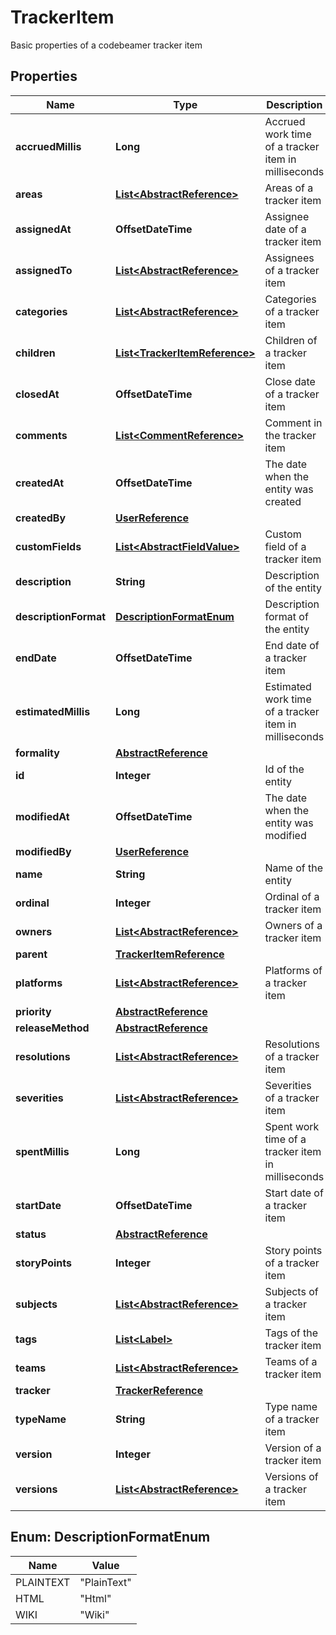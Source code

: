 

# TrackerItem

Basic properties of a codebeamer tracker item

## Properties

Name | Type | Description | Notes
------------ | ------------- | ------------- | -------------
**accruedMillis** | **Long** | Accrued work time of a tracker item in milliseconds |  [optional] [readonly]
**areas** | [**List&lt;AbstractReference&gt;**](AbstractReference.md) | Areas of a tracker item |  [optional]
**assignedAt** | **OffsetDateTime** | Assignee date of a tracker item |  [optional] [readonly]
**assignedTo** | [**List&lt;AbstractReference&gt;**](AbstractReference.md) | Assignees of a tracker item |  [optional]
**categories** | [**List&lt;AbstractReference&gt;**](AbstractReference.md) | Categories of a tracker item |  [optional]
**children** | [**List&lt;TrackerItemReference&gt;**](TrackerItemReference.md) | Children of a tracker item |  [optional] [readonly]
**closedAt** | **OffsetDateTime** | Close date of a tracker item |  [optional]
**comments** | [**List&lt;CommentReference&gt;**](CommentReference.md) | Comment in the tracker item |  [optional] [readonly]
**createdAt** | **OffsetDateTime** | The date when the entity was created |  [optional]
**createdBy** | [**UserReference**](UserReference.md) |  |  [optional]
**customFields** | [**List&lt;AbstractFieldValue&gt;**](AbstractFieldValue.md) | Custom field of a tracker item |  [optional]
**description** | **String** | Description of the entity |  [optional]
**descriptionFormat** | [**DescriptionFormatEnum**](#DescriptionFormatEnum) | Description format of the entity |  [optional]
**endDate** | **OffsetDateTime** | End date of a tracker item |  [optional]
**estimatedMillis** | **Long** | Estimated work time of a tracker item in milliseconds |  [optional]
**formality** | [**AbstractReference**](AbstractReference.md) |  |  [optional]
**id** | **Integer** | Id of the entity |  [optional]
**modifiedAt** | **OffsetDateTime** | The date when the entity was modified |  [optional]
**modifiedBy** | [**UserReference**](UserReference.md) |  |  [optional]
**name** | **String** | Name of the entity |  [optional]
**ordinal** | **Integer** | Ordinal of a tracker item |  [optional]
**owners** | [**List&lt;AbstractReference&gt;**](AbstractReference.md) | Owners of a tracker item |  [optional]
**parent** | [**TrackerItemReference**](TrackerItemReference.md) |  |  [optional]
**platforms** | [**List&lt;AbstractReference&gt;**](AbstractReference.md) | Platforms of a tracker item |  [optional]
**priority** | [**AbstractReference**](AbstractReference.md) |  |  [optional]
**releaseMethod** | [**AbstractReference**](AbstractReference.md) |  |  [optional]
**resolutions** | [**List&lt;AbstractReference&gt;**](AbstractReference.md) | Resolutions of a tracker item |  [optional]
**severities** | [**List&lt;AbstractReference&gt;**](AbstractReference.md) | Severities of a tracker item |  [optional]
**spentMillis** | **Long** | Spent work time of a tracker item in milliseconds |  [optional]
**startDate** | **OffsetDateTime** | Start date of a tracker item |  [optional]
**status** | [**AbstractReference**](AbstractReference.md) |  |  [optional]
**storyPoints** | **Integer** | Story points of a tracker item |  [optional]
**subjects** | [**List&lt;AbstractReference&gt;**](AbstractReference.md) | Subjects of a tracker item |  [optional]
**tags** | [**List&lt;Label&gt;**](Label.md) | Tags of the tracker item |  [optional] [readonly]
**teams** | [**List&lt;AbstractReference&gt;**](AbstractReference.md) | Teams of a tracker item |  [optional]
**tracker** | [**TrackerReference**](TrackerReference.md) |  |  [optional]
**typeName** | **String** | Type name of a tracker item |  [optional]
**version** | **Integer** | Version of a tracker item |  [optional] [readonly]
**versions** | [**List&lt;AbstractReference&gt;**](AbstractReference.md) | Versions of a tracker item |  [optional]



## Enum: DescriptionFormatEnum

Name | Value
---- | -----
PLAINTEXT | &quot;PlainText&quot;
HTML | &quot;Html&quot;
WIKI | &quot;Wiki&quot;



